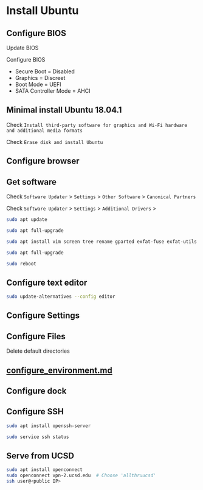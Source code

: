 # Install Ubuntu

## Configure BIOS

Update BIOS

Configure BIOS

-   Secure Boot = Disabled
-   Graphics = Discreet
-   Boot Mode = UEFI
-   SATA Controller Mode = AHCI

## Minimal install Ubuntu 18.04.1

Check `Install third-party software for graphics and Wi-Fi hardware and additional media formats`

Check `Erase disk and install Ubuntu`

## Configure browser

## Get software

Check `Software Updater` > `Settings` > `Other Software` > `Canonical Partners`

Check `Software Updater` > `Settings` > `Additional Drivers` >

```sh
sudo apt update

sudo apt full-upgrade

sudo apt install vim screen tree rename gparted exfat-fuse exfat-utils xserver-xorg-input-synaptics default-jdk adobe-flashplugin browser-plugin-freshplayer-pepperflash dconf-tools

sudo apt full-upgrade

sudo reboot
```

## Configure text editor

```sh
sudo update-alternatives --config editor
```

## Configure Settings

## Configure Files

Delete default directories

## [configure_environment.md](configure_environment.md)

## Configure dock

## Configure SSH

```sh
sudo apt install openssh-server

sudo service ssh status
```

## Serve from UCSD

```sh
sudo apt install openconnect
sudo openconnect vpn-2.ucsd.edu  # Choose 'allthruucsd'
ssh user@<public IP>
```
